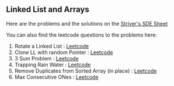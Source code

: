 ## Linked List and Arrays

Here are the problems and the solutions on the [Striver's SDE Sheet](https://takeuforward.org/interviews/strivers-sde-sheet-top-coding-interview-problems)

You can also find the leetcode questions to the problems here:

1. Rotate a Linked List : [Leetcode](https://leetcode.com/problems/rotate-list/description/)
2. Clone LL with random Pointer : [Leetcode](https://leetcode.com/problems/copy-list-with-random-pointer/description/)
3. 3 Sum Problem : [Leetcode](https://leetcode.com/problems/3sum/description/)
4. Trapping Rain Water : [Leetcode](https://leetcode.com/problems/trapping-rain-water/description/)
5. Remove Duplicates from Sorted Array (in place) : [Leetcode](https://leetcode.com/problems/remove-duplicates-from-sorted-array/description/)
6. Max Consecutive ONes : [Leetcode](https://leetcode.com/problems/max-consecutive-ones/description/)

